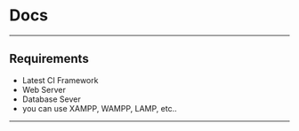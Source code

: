 # Docs
---
## Requirements
* Latest CI Framework
* Web Server
* Database Sever
* you can use XAMPP, WAMPP, LAMP, etc..
---

